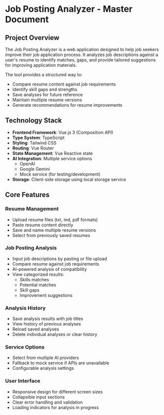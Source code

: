# Job Posting Analyzer - Master Document

## Project Overview

The Job Posting Analyzer is a web application designed to help job seekers improve their job application process. It analyzes job descriptions against a user's resume to identify matches, gaps, and provide tailored suggestions for improving application materials.

The tool provides a structured way to:
- Compare resume content against job requirements
- Identify skill gaps and strengths
- Save analyses for future reference
- Maintain multiple resume versions
- Generate recommendations for resume improvements

## Technology Stack

- **Frontend Framework**: Vue.js 3 (Composition API)
- **Type System**: TypeScript
- **Styling**: Tailwind CSS
- **Routing**: Vue Router
- **State Management**: Vue Reactive state
- **AI Integration**: Multiple service options
  - OpenAI
  - Google Gemini
  - Mock service (for testing/development)
- **Storage**: Client-side storage using local storage service

## Core Features

### Resume Management
- Upload resume files (txt, md, pdf formats)
- Paste resume content directly
- Save and name multiple resume versions
- Select from previously saved resumes

### Job Posting Analysis
- Input job descriptions by pasting or file upload
- Compare resume against job requirements
- AI-powered analysis of compatibility
- View categorized results:
  - Skills matches
  - Potential matches
  - Skill gaps
  - Improvement suggestions

### Analysis History
- Save analysis results with job titles
- View history of previous analyses
- Reload saved analyses
- Delete individual analyses or clear history

### Service Options
- Select from multiple AI providers
- Fallback to mock service if APIs are unavailable
- Configurable analysis settings

### User Interface
- Responsive design for different screen sizes
- Collapsible input sections
- Clear error handling and validation
- Loading indicators for analysis in progress
